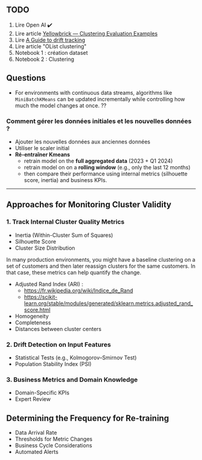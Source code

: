 ## TODO

1. Lire Open AI ✔️
2. Lire article [Yellowbrick — Clustering Evaluation Examples](https://www.kaggle.com/code/kautumn06/yellowbrick-clustering-evaluation-examples)
3. Lire [A Guide to drift tracking](https://www.truefoundry.com/blog/guide-to-drift-tracking)
2. Lire article "OList clustering"
3. Notebook 1 : création dataset
4. Notebook 2 : Clustering 

## Questions

- For environments with continuous data streams, algorithms like `MiniBatchKMeans` can be updated incrementally while controlling how much the model changes at once. ??


### Comment gérer les données initiales et les nouvelles données ? 

- Ajouter les nouvelles données aux anciennes données
- Utiliser le scaler initial
- **Ré-entraîner Kmeans**
    - retrain model on the **full aggregated data** (2023 + Q1 2024)
    - retrain model on on a **rolling window** (e.g., only the last 12 months)
    - then compare their performance using internal metrics (silhouette score, inertia) and business KPIs.

---

## Approaches for Monitoring Cluster Validity

### 1. Track Internal Cluster Quality Metrics

- Inertia (Within-Cluster Sum of Squares)
- Silhouette Score
- Cluster Size Distribution

 In many production environments, you might have a baseline clustering on a set of customers and then later reassign clusters for the same customers. In that case, these metrics can help quantify the change.

- Adjusted Rand Index (ARI) :
  - https://fr.wikipedia.org/wiki/Indice_de_Rand
  - https://scikit-learn.org/stable/modules/generated/sklearn.metrics.adjusted_rand_score.html
- Homogeneity
- Completeness
- Distances between cluster centers

### 2. Drift Detection on Input Features

- Statistical Tests (e.g., Kolmogorov–Smirnov Test)
- Population Stability Index (PSI)

### 3. Business Metrics and Domain Knowledge

- Domain-Specific KPIs
- Expert Review

## Determining the Frequency for Re-training

- Data Arrival Rate
- Thresholds for Metric Changes
- Business Cycle Considerations
- Automated Alerts